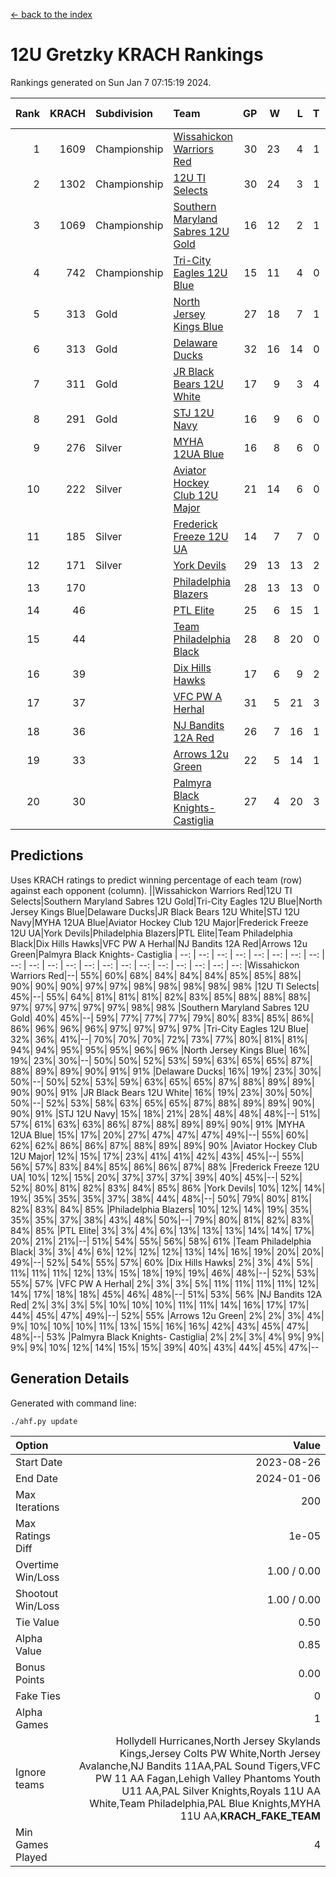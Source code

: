 [<- back to the index](readme.md)
# 12U Gretzky KRACH Rankings
Rankings generated on Sun Jan  7 07:15:19 2024.

Rank|KRACH|Subdivision|Team|GP|W|L|T|OTW|OTL|SoS|Exp Wins|Win Diff
---:|---:|:---|:---|---:|---:|---:|---:|---:|---:|---:|---:|---:
1|1609|Championship|[Wissahickon Warriors Red](https://gamesheetstats.com/seasons/3659/teams/140468/schedule)|30|23|4|1|2|0|354|26.3|-0.0
2|1302|Championship|[12U TI Selects](https://gamesheetstats.com/seasons/3659/teams/140450/schedule)|30|24|3|1|0|2|385|25.3|-0.0
3|1069|Championship|[Southern Maryland Sabres 12U Gold](https://gamesheetstats.com/seasons/3659/teams/140463/schedule)|16|12|2|1|0|1|444|13.3|-0.0
4|742|Championship|[Tri-City Eagles 12U Blue](https://gamesheetstats.com/seasons/3659/teams/140466/schedule)|15|11|4|0|0|0|414|11.8|-0.0
5|313|Gold|[North Jersey Kings Blue](https://gamesheetstats.com/seasons/3659/teams/140459/schedule)|27|18|7|1|1|0|225|20.4|0.0
6|313|Gold|[Delaware Ducks](https://gamesheetstats.com/seasons/3659/teams/140453/schedule)|32|16|14|0|2|0|426|18.8|-0.0
7|311|Gold|[JR Black Bears 12U White](https://gamesheetstats.com/seasons/3659/teams/140456/schedule)|17|9|3|4|0|1|404|11.8|-0.0
8|291|Gold|[STJ 12U Navy](https://gamesheetstats.com/seasons/3659/teams/140464/schedule)|16|9|6|0|1|0|352|10.8|-0.0
9|276|Silver|[MYHA 12UA Blue](https://gamesheetstats.com/seasons/3659/teams/140457/schedule)|16|8|6|0|1|1|450|9.8|-0.0
10|222|Silver|[Aviator Hockey Club 12U Major](https://gamesheetstats.com/seasons/3659/teams/140452/schedule)|21|14|6|0|1|0|189|15.9|0.0
11|185|Silver|[Frederick Freeze 12U UA](https://gamesheetstats.com/seasons/3659/teams/140455/schedule)|14|7|7|0|0|0|397|7.9|0.0
12|171|Silver|[York Devils](https://gamesheetstats.com/seasons/3659/teams/140469/schedule)|29|13|13|2|1|0|353|15.8|-0.0
13|170||[Philadelphia Blazers](https://gamesheetstats.com/seasons/3659/teams/140461/schedule)|28|13|13|0|1|1|421|14.8|-0.0
14|46||[PTL Elite](https://gamesheetstats.com/seasons/3659/teams/140462/schedule)|25|6|15|1|1|2|325|8.4|0.0
15|44||[Team Philadelphia Black](https://gamesheetstats.com/seasons/3659/teams/140465/schedule)|28|8|20|0|0|0|265|8.9|0.0
16|39||[Dix Hills Hawks](https://gamesheetstats.com/seasons/3659/teams/140454/schedule)|17|6|9|2|0|0|107|7.9|0.0
17|37||[VFC PW A Herhal](https://gamesheetstats.com/seasons/3659/teams/140467/schedule)|31|5|21|3|1|1|303|8.3|-0.0
18|36||[NJ Bandits 12A Red](https://gamesheetstats.com/seasons/3659/teams/140458/schedule)|26|7|16|1|0|2|279|8.4|0.0
19|33||[Arrows 12u Green](https://gamesheetstats.com/seasons/3659/teams/140451/schedule)|22|5|14|1|2|0|193|8.4|0.0
20|30||[Palmyra Black Knights- Castiglia](https://gamesheetstats.com/seasons/3659/teams/140460/schedule)|27|4|20|3|0|0|437|6.4|0.0

## Predictions
Uses KRACH ratings to predict winning percentage of each team (row) against each opponent (column).
||Wissahickon Warriors Red|12U TI Selects|Southern Maryland Sabres 12U Gold|Tri-City Eagles 12U Blue|North Jersey Kings Blue|Delaware Ducks|JR Black Bears 12U White|STJ 12U Navy|MYHA 12UA Blue|Aviator Hockey Club 12U Major|Frederick Freeze 12U UA|York Devils|Philadelphia Blazers|PTL Elite|Team Philadelphia Black|Dix Hills Hawks|VFC PW A Herhal|NJ Bandits 12A Red|Arrows 12u Green|Palmyra Black Knights- Castiglia
| --: | --: | --: | --: | --: | --: | --: | --: | --: | --: | --: | --: | --: | --: | --: | --: | --: | --: | --: | --: | --: 
|Wissahickon Warriors Red|--| 55%| 60%| 68%| 84%| 84%| 84%| 85%| 85%| 88%| 90%| 90%| 90%| 97%| 97%| 98%| 98%| 98%| 98%| 98%
|12U TI Selects| 45%|--| 55%| 64%| 81%| 81%| 81%| 82%| 83%| 85%| 88%| 88%| 88%| 97%| 97%| 97%| 97%| 97%| 98%| 98%
|Southern Maryland Sabres 12U Gold| 40%| 45%|--| 59%| 77%| 77%| 77%| 79%| 80%| 83%| 85%| 86%| 86%| 96%| 96%| 96%| 97%| 97%| 97%| 97%
|Tri-City Eagles 12U Blue| 32%| 36%| 41%|--| 70%| 70%| 70%| 72%| 73%| 77%| 80%| 81%| 81%| 94%| 94%| 95%| 95%| 95%| 96%| 96%
|North Jersey Kings Blue| 16%| 19%| 23%| 30%|--| 50%| 50%| 52%| 53%| 59%| 63%| 65%| 65%| 87%| 88%| 89%| 89%| 90%| 91%| 91%
|Delaware Ducks| 16%| 19%| 23%| 30%| 50%|--| 50%| 52%| 53%| 59%| 63%| 65%| 65%| 87%| 88%| 89%| 89%| 90%| 90%| 91%
|JR Black Bears 12U White| 16%| 19%| 23%| 30%| 50%| 50%|--| 52%| 53%| 58%| 63%| 65%| 65%| 87%| 88%| 89%| 89%| 90%| 90%| 91%
|STJ 12U Navy| 15%| 18%| 21%| 28%| 48%| 48%| 48%|--| 51%| 57%| 61%| 63%| 63%| 86%| 87%| 88%| 89%| 89%| 90%| 91%
|MYHA 12UA Blue| 15%| 17%| 20%| 27%| 47%| 47%| 47%| 49%|--| 55%| 60%| 62%| 62%| 86%| 86%| 87%| 88%| 89%| 89%| 90%
|Aviator Hockey Club 12U Major| 12%| 15%| 17%| 23%| 41%| 41%| 42%| 43%| 45%|--| 55%| 56%| 57%| 83%| 84%| 85%| 86%| 86%| 87%| 88%
|Frederick Freeze 12U UA| 10%| 12%| 15%| 20%| 37%| 37%| 37%| 39%| 40%| 45%|--| 52%| 52%| 80%| 81%| 82%| 83%| 84%| 85%| 86%
|York Devils| 10%| 12%| 14%| 19%| 35%| 35%| 35%| 37%| 38%| 44%| 48%|--| 50%| 79%| 80%| 81%| 82%| 83%| 84%| 85%
|Philadelphia Blazers| 10%| 12%| 14%| 19%| 35%| 35%| 35%| 37%| 38%| 43%| 48%| 50%|--| 79%| 80%| 81%| 82%| 83%| 84%| 85%
|PTL Elite|  3%|  3%|  4%|  6%| 13%| 13%| 13%| 14%| 14%| 17%| 20%| 21%| 21%|--| 51%| 54%| 55%| 56%| 58%| 61%
|Team Philadelphia Black|  3%|  3%|  4%|  6%| 12%| 12%| 12%| 13%| 14%| 16%| 19%| 20%| 20%| 49%|--| 52%| 54%| 55%| 57%| 60%
|Dix Hills Hawks|  2%|  3%|  4%|  5%| 11%| 11%| 11%| 12%| 13%| 15%| 18%| 19%| 19%| 46%| 48%|--| 52%| 53%| 55%| 57%
|VFC PW A Herhal|  2%|  3%|  3%|  5%| 11%| 11%| 11%| 11%| 12%| 14%| 17%| 18%| 18%| 45%| 46%| 48%|--| 51%| 53%| 56%
|NJ Bandits 12A Red|  2%|  3%|  3%|  5%| 10%| 10%| 10%| 11%| 11%| 14%| 16%| 17%| 17%| 44%| 45%| 47%| 49%|--| 52%| 55%
|Arrows 12u Green|  2%|  2%|  3%|  4%|  9%| 10%| 10%| 10%| 11%| 13%| 15%| 16%| 16%| 42%| 43%| 45%| 47%| 48%|--| 53%
|Palmyra Black Knights- Castiglia|  2%|  2%|  3%|  4%|  9%|  9%|  9%|  9%| 10%| 12%| 14%| 15%| 15%| 39%| 40%| 43%| 44%| 45%| 47%|--

## Generation Details

Generated with command line:
```
./ahf.py update
```

| Option | Value |
| :----- | ----: |
| Start Date | 2023-08-26 |
| End Date | 2024-01-06 |
| Max Iterations | 200 |
| Max Ratings Diff | 1e-05 |
| Overtime Win/Loss | 1.00 / 0.00 |
| Shootout Win/Loss | 1.00 / 0.00 |
| Tie Value | 0.50 |
| Alpha Value | 0.85 |
| Bonus Points | 0.00 |
| Fake Ties | 0 |
| Alpha Games | 1 |
| Ignore teams | Hollydell Hurricanes,North Jersey Skylands Kings,Jersey Colts PW White,North Jersey Avalanche,NJ Bandits 11AA,PAL Sound Tigers,VFC PW 11 AA Fagan,Lehigh Valley Phantoms Youth U11 AA,PAL Silver Knights,Royals 11U AA White,Team Philadelphia,PAL Blue Knights,MYHA 11U AA,__KRACH_FAKE_TEAM__ |
| Min Games Played | 4 |

